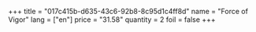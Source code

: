 +++
title = "017c415b-d635-43c6-92b8-8c95d1c4ff8d"
name = "Force of Vigor"
lang = ["en"]
price = "31.58"
quantity = 2
foil = false
+++
